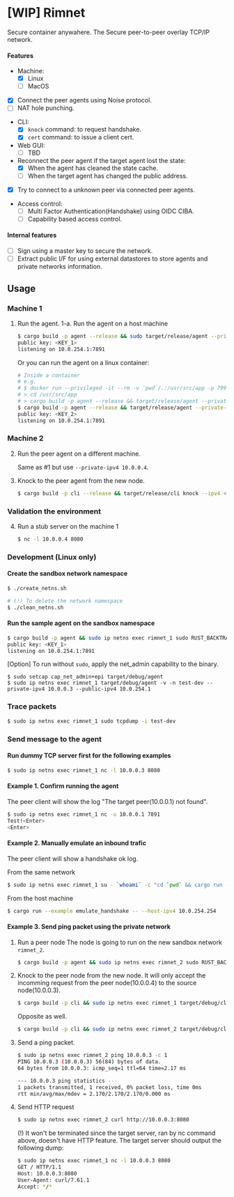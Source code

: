 # [**WIP**] Rimnet

Secure container anywahere.
The Secure peer-to-peer overlay TCP/IP network.

#### Features
- Machine:
  - [x] Linux
  - [ ] MacOS
- [x] Connect the peer agents using Noise protocol.
- [ ] NAT hole punching.
- CLI:
  - [x] `knock` command: to request handshake.
  - [x] `cert` command: to issue a client cert.
- Web GUI:
  - [ ] TBD
- Reconnect the peer agent if the target agent lost the state:
    - [x] When the agent has cleaned the state cache.
    - [ ] When the target agent has changed the public address.
- [x] Try to connect to a unknown peer via connected peer agents.
- Access control:
  - [ ] Multi Factor Authentication(Handshake) using OIDC CIBA.
  - [ ] Capability based access control.

#### Internal features
  - [ ] Sign using a master key to secure the network.
  - [ ] Extract public I/F for using external datastores to store agents and private networks information.

## Usage

### Machine 1
1. Run the agent.
1-a. Run the agent on a host machine

    ```sh
    $ cargo build -p agent --release && sudo target/release/agent --private-ipv4 10.0.0.3 --public-ipv4 <public IPv4 address of the machine>
    public key: <KEY_1>
    listening on 10.0.254.1:7891
    ```

    Or you can run the agent on a linux container:

    ```sh
    # Inside a container
    # e.g.
    # $ docker run --privileged -it --rm -v `pwd`/.:/usr/src/app -p 7991:7891 rust:1.63
    # > cd /usr/src/app
    # > cargo build -p agent --release && target/release/agent --private-ipv4 10.0.0.3 --public-ipv4 172.17.0.2 --external-public-ipv4 192.168.1.5 --external-public-port 7991
    $ cargo build -p agent --release && target/release/agent --private-ipv4 10.0.0.3 --public-ipv4 <public IPv4 address of the container> --external-public-ipv4 <public IPv4 address of the host machine> --external-public-port <public port of the host machine>
    public key: <KEY_2>
    listening on 10.0.254.1:7891
    ```

### Machine 2
2. Run the peer agent on a different machine.

    Same as #1 but use `--private-ipv4 10.0.0.4`.

3. Knock to the peer agent from the new node.

    ```sh
    $ cargo build -p cli --release && target/release/cli knock --ipv4 <public IPv4 address of the machine> --target-private-ipv4 <private IPv4 address of the target agent> --target-public-ipv4 <public IPv4 address of the target host machine>
    ```

### Validation the environment
4. Run a stub server on the machine 1

    ```sh
    $ nc -l 10.0.0.4 8080
    ```



### Development (Linux only)

#### Create the sandbox network namespace
```sh
$ ./create_netns.sh

# (!) To delete the network namespace
$ ./clean_netns.sh
```

#### Run the sample agent on the sandbox namespace
```sh
$ cargo build -p agent && sudo ip netns exec rimnet_1 sudo RUST_BACKTRACE=full target/debug/agent -v -n test-dev --private-ipv4 10.0.0.3 --public-ipv4 10.0.254.1
public key: <KEY_1>
listening on 10.0.254.1:7891
```

[Option] To run without `sudo`, apply the net_admin capability to the binary.
```
$ sudo setcap cap_net_admin+epi target/debug/agent
$ sudo ip netns exec rimnet_1 target/debug/agent -v -n test-dev --private-ipv4 10.0.0.3 --public-ipv4 10.0.254.1
```

### Trace packets
```sh
$ sudo ip netns exec rimnet_1 sudo tcpdump -i test-dev
```

### Send message to the agent

#### Run dummy TCP server first for the following examples

```sh
$ sudo ip netns exec rimnet_1 nc -l 10.0.0.3 8080
```

#### Example 1. Confirm running the agent
The peer client will show the log "The target peer(10.0.0.1) not found".

```sh
$ sudo ip netns exec rimnet_1 nc -u 10.0.0.1 7891
Test!<Enter>
<Enter>
```

#### Example 2. Manually emulate an inbound trafic
The peer client will show a handshake ok log.

From the same network
```sh
$ sudo ip netns exec rimnet_1 su - `whoami` -c "cd `pwd` && cargo run --example emulate_handshake"
```

From the host machine
```sh
$ cargo run --example emulate_handshake -- --host-ipv4 10.0.254.254
```


#### Example 3. Send ping packet using the private network

1. Run a peer node
The node is going to run on the new sandbox network `rimnet_2`.

    ```sh
    $ cargo build -p agent && sudo ip netns exec rimnet_2 sudo RUST_BACKTRACE=full target/debug/agent -v -n test-dev --private-ipv4 10.0.0.4 --public-ipv4 10.0.254.2
    ```

2. Knock to the peer node from the new node.
    It will only accept the incomming request from the peer node(10.0.0.4) to the source node(10.0.0.3).
    ```sh
    $ cargo build -p cli && sudo ip netns exec rimnet_1 target/debug/cli knock-request --public-ipv4 10.0.254.1 --target-public-ipv4 10.0.254.2
    ```

    Opposite as well.
    ```sh
    $ cargo build -p cli && sudo ip netns exec rimnet_2 target/debug/cli knock-request --public-ipv4 10.0.254.2 --target-public-ipv4 10.0.254.1
    ```

3. Send a ping packet.

    ```sh
    $ sudo ip netns exec rimnet_2 ping 10.0.0.3 -c 1
    PING 10.0.0.3 (10.0.0.3) 56(84) bytes of data.
    64 bytes from 10.0.0.3: icmp_seq=1 ttl=64 time=2.17 ms

    --- 10.0.0.3 ping statistics ---
    1 packets transmitted, 1 received, 0% packet loss, time 0ms
    rtt min/avg/max/mdev = 2.170/2.170/2.170/0.000 ms
    ```

4. Send HTTP request

    ```sh
    $ sudo ip netns exec rimnet_2 curl http://10.0.0.3:8080
    ```
    (!) It won't be terminated since the target server, ran by nc command above, doesn't have HTTP feature.
    The target server should output the following dump:
    ```sh
    $ sudo ip netns exec rimnet_1 nc -l 10.0.0.3 8080
    GET / HTTP/1.1
    Host: 10.0.0.3:8080
    User-Agent: curl/7.61.1
    Accept: */*
    ```


